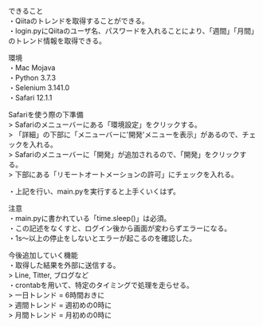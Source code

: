 できること  
  ・Qiitaのトレンドを取得することができる。  
  ・login.pyにQiitaのユーザ名、パスワードを入れることにより、「週間」「月間」のトレンド情報を取得できる。  
  
環境  
  ・Mac       Mojava  
  ・Python    3.7.3  
  ・Selenium  3.141.0  
  ・Safari    12.1.1  
  
Safariを使う際の下準備  
	> Safariのメニューバーにある「環境設定」をクリックする。  
	> 「詳細」の下部に「メニューバーに'開発'メニューを表示」があるので、チェックを入れる。  
	> Safariのメニューバーに「開発」が追加されるので、「開発」をクリックする。  
	> 下部にある「リモートオートメーションの許可」にチェックを入れる。  
  
  ・上記を行い、main.pyを実行すると上手くいくはず。  
  
注意  
  ・main.pyに書かれている「time.sleep()」は必須。  
  ・この記述をなくすと、ログイン後から画面が変わらずエラーになる。  
  ・1s〜以上の停止をしないとエラーが起こるのを確認した。  
  
今後追加していく機能  
  ・取得した結果を外部に送信する。  
    > Line, Titter, ブログなど  
  ・crontabを用いて、特定のタイミングで処理を走らせる。  
    > 一日トレンド = 6時間おきに  
    > 週間トレンド = 週初めの0時に  
    > 月間トレンド = 月初めの0時に  
  
